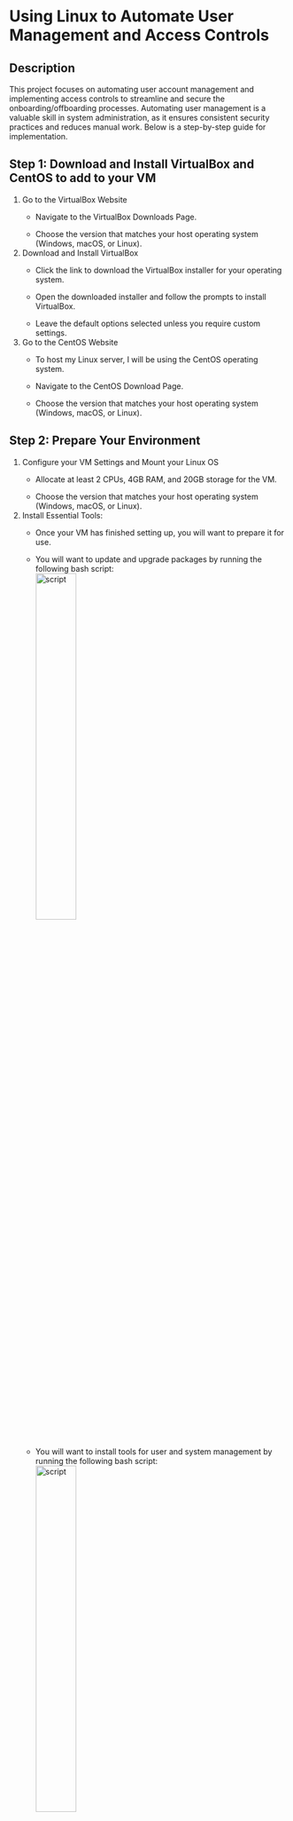 # Using Linux to Automate User Management and Access Controls
<h2>Description</h2>
This project focuses on automating user account management and implementing access controls to streamline and secure the onboarding/offboarding processes. Automating user management is a valuable skill in system administration, as it ensures consistent security practices and reduces manual work. Below is a step-by-step guide for implementation.
<br />
<h2>Step 1: Download and Install VirtualBox and CentOS to add to your VM </h2>
<ol>
   <li>Go to the VirtualBox Website</li>
   <ul>
      <li>Navigate to the VirtualBox Downloads Page.</li>
   </ul>
   <ul>
      <li>Choose the version that matches your host operating system (Windows, macOS, or Linux).</li>
   </ul>
   <li>Download and Install VirtualBox</li>
   <ul>
      <li>Click the link to download the VirtualBox installer for your operating system.</li>
   </ul>
   <ul>
      <li>Open the downloaded installer and follow the prompts to install VirtualBox.</li>
   </ul>
   <ul>
      <li>Leave the default options selected unless you require custom settings.</li>
   </ul>
   <li>Go to the CentOS Website</li>
   <ul>
      <li>To host my Linux server, I will be using the CentOS operating system.</li>
   </ul>
   <ul>
      <li>Navigate to the CentOS Download Page.</li>
   </ul>
   <ul>
      <li>Choose the version that matches your host operating system (Windows, macOS, or Linux).</li>
   </ul>
</ol>



<h2>Step 2: Prepare Your Environment </h2>
<ol>
   <li>Configure your VM Settings and Mount your Linux OS</li>
   <ul>
      <li>Allocate at least 2 CPUs, 4GB RAM, and 20GB storage for the VM.</li>
   </ul>
   <ul>
      <li>Choose the version that matches your host operating system (Windows, macOS, or Linux).</li>
   </ul>
   <li>Install Essential Tools:</li>
   <ul>
      <li>Once your VM has finished setting up, you will want to prepare it for use.</li>
   </ul>
   <ul>
      <li>You will want to update and upgrade packages by running the following bash script: 
         <br/>
         <img src="https://i.imgur.com/xLBPzXn.png" height="40%" width="40%" alt="script"/>
         <br/>
      </li>
   </ul>
   <ul>
      <li>You will want to install tools for user and system management by running the following bash script:
         <br/>
         <img src="https://i.imgur.com/eVUHNRy.png" height="40%" width="40%" alt="script"/>
         <br/>
      </li>
   </ul>
</ol>



<h2>Step 3: Automate User Account Creation </h2>
<ol>
   <li>Write a Bash Script</li>
   <ul>
      <li>Create a script to automate adding users and assigning them to groups. The script name we will be using is (user_management.sh):.</li>
   </ul>
   <br/>
   <img src="https://i.imgur.com/7V1Ieb7.png" height="40%" width="40%" alt="script"/>
   <br/>
   <li>Make the Script Executable:</li>
   <img src="https://i.imgur.com/HsDzzg6.png" height="40%" width="40%" alt="script"/>
   <br/>
   <li>Run the Script:</li>
   <img src="https://i.imgur.com/y0pv2di.png" height="40%" width="40%" alt="script" "/>
   <br/>
   </li></ul>
</ol>



<h2>Step 4: Implement Access Control Policies </h2>
<ol>
   <li>Define User Roles: Assign specific roles to users based on their function in the lab.</li>
   <ul>
      <li>Administrators: Full access to all VMs, Active Directory management, and Splunk configurations.</li>
   </ul>
   <ul>
      <li>Standard Users: Limited access to specific Windows or Linux machines for testing and learning purposes.</li>
   </ul>
   <ul>
   <li>Guests: Minimal access, primarily for observing system activity without making changes.</li>
   </ul>
  <ul>
    <br></br>
   <li>Create groups for specific roles (e.g., admin, user, guest) by running the following code:</li>
   </ul>
  <img src="https://i.imgur.com/RXI5kjZ.png" height="30%" width="30%" alt="script"/>
   <br/>
   <li>Assign Permissions to Groups</li>
   </ul>
   <ul>
      <li>Use the chmod and chown commands to set directory permissions.</li>
   </ul>
 <img src="https://i.imgur.com/9c335UK.png" height="30%" width="30%" alt="script"/>
   <li>Enforce Access Control</li>
   <ul>
      <li>Verify permissions by switching to different users and testing to see if you can access the created directories.</li>
   </ul>
  <img src="https://i.imgur.com/pY3M8ON.png" height="30%" width="30%" alt="script"/>
</ol>



<h2>Step 5: Automate Password Policies </h2>
<ol>
   <li>Password Policy: Configure strong password requirements on all systems</li>
   <ul>
      <li>Minimum length: 12 characters.</li>
   </ul>
   <ul>
      <li>Must include uppercase, lowercase, numbers, and special characters.</li>
   </ul>
   <ul>
      <li>Prevent the reuse of the last five passwords.</li>
   </ul>
   <ul>
      <li>Implement password expiration policies: Set passwords to expire every 60 days on all machines (via Group Policy for Windows and /etc/login.defs for Linux).</li>
   </ul>
   <li>Password Requirements</li>
   <ul>
      <li>Modify /etc/login.defs for system-wide policies:</li>
        <img src="https://i.imgur.com/u0ywtmF.png" height="40%" width="40%" alt="script"/>
         <br/>
   </ul>
   <ul>
      <li>You will want to update and upgrade packages by running the following bash script: 
         <br/>
         <img src="https://i.imgur.com/xLBPzXn.png" height="40%" width="40%" alt="script"/>
         <br/>
      </li>
   </ul>
   <ul>
      <li>You will want to install tools for user and system management by running the following bash script:
         <br/>
         <img src="https://i.imgur.com/u0ywtmF.png" height="40%" width="40%" alt="script"/>
         <br/>
      </li>
   </ul>
</ol>
<!--
```diff
- text in red
+ text in green
! text in orange
# text in gray
@@ text in purple (and bold)@@
```
--!>
